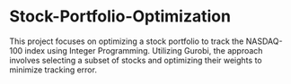 # Stock-Portfolio-Optimization
This project focuses on optimizing a stock portfolio to track the NASDAQ-100 index using Integer Programming. Utilizing Gurobi, the approach involves selecting a subset of stocks and optimizing their weights to minimize tracking error.
